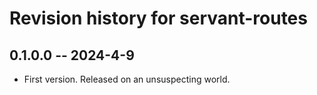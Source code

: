 # Revision history for servant-routes

## 0.1.0.0 -- 2024-4-9

* First version. Released on an unsuspecting world.
